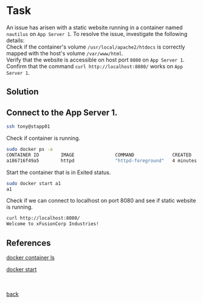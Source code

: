 # Task
An issue has arisen with a static website running in a container named `nautilus` on `App Server 1`. To resolve the issue, investigate the following details:<br/>
Check if the container's volume `/usr/local/apache2/htdocs` is correctly mapped with the host's volume `/var/www/html`.<br/>
Verify that the website is accessible on host port `8080` on `App Server 1`. Confirm that the command `curl http://localhost:8080/` works on `App Server 1`.

## Solution
## Connect to the App Server 1.

```sh
ssh tony@stapp01
```

Check if container is running.

```sh
sudo docker ps -a
CONTAINER ID        IMAGE               COMMAND              CREATED             STATUS                     PORTS               NAMES
a186716f49a5        httpd               "httpd-foreground"   4 minutes ago       Exited (0) 4 minutes ago                       nautilus
```

Start the container that is in Exited status.

```sh
sudo docker start a1
a1
```

Check if we can connect to localhost on port 8080 and see if static website is running.

```sh
curl http://localhost:8080/
Welcome to xFusionCorp Industries!
```

## References

[docker container ls](https://docs.docker.com/engine/reference/commandline/container_ls/)

[docker start](https://docs.docker.com/engine/reference/commandline/start/)

<br/><br/>
[back](https://github.com/harshitsahu2311/KodeKloud-Engineer-Tasks)  
